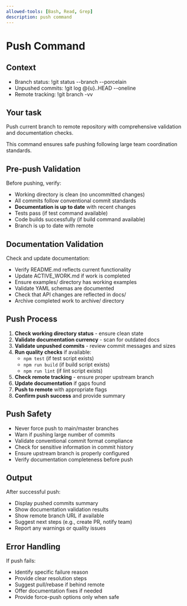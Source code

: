 ```yaml
---
allowed-tools: [Bash, Read, Grep]
description: push command
---
```


# Push Command

## Context
- Branch status: !git status --branch --porcelain
- Unpushed commits: !git log @{u}..HEAD --oneline
- Remote tracking: !git branch -vv

## Your task
Push current branch to remote repository with comprehensive validation and documentation checks.

This command ensures safe pushing following large team coordination standards.

## Pre-push Validation
Before pushing, verify:
- Working directory is clean (no uncommitted changes)
- All commits follow conventional commit standards
- **Documentation is up to date** with recent changes
- Tests pass (if test command available)
- Code builds successfully (if build command available)
- Branch is up to date with remote

## Documentation Validation
Check and update documentation:
- Verify README.md reflects current functionality
- Update ACTIVE_WORK.md if work is completed
- Ensure examples/ directory has working examples
- Validate YAML schemas are documented
- Check that API changes are reflected in docs/
- Archive completed work to archive/ directory

## Push Process
1. **Check working directory status** - ensure clean state
2. **Validate documentation currency** - scan for outdated docs
3. **Validate unpushed commits** - review commit messages and sizes
4. **Run quality checks** if available:
   - `npm test` (if test script exists)
   - `npm run build` (if build script exists)
   - `npm run lint` (if lint script exists)
5. **Check remote tracking** - ensure proper upstream branch
6. **Update documentation** if gaps found
7. **Push to remote** with appropriate flags
8. **Confirm push success** and provide summary

## Push Safety
- Never force push to main/master branches
- Warn if pushing large number of commits
- Validate conventional commit format compliance
- Check for sensitive information in commit history
- Ensure upstream branch is properly configured
- Verify documentation completeness before push

## Output
After successful push:
- Display pushed commits summary
- Show documentation validation results
- Show remote branch URL if available
- Suggest next steps (e.g., create PR, notify team)
- Report any warnings or quality issues

## Error Handling
If push fails:
- Identify specific failure reason
- Provide clear resolution steps
- Suggest pull/rebase if behind remote
- Offer documentation fixes if needed
- Provide force-push options only when safe

